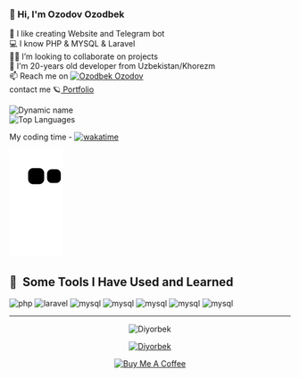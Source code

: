 ### 👋  Hi, I'm  Ozodov Ozodbek
   
💫 I like creating Website and Telegram bot\
💻 I know PHP & MYSQL & Laravel  \
👨‍💻 I’m looking to collaborate on projects \
💬 I'm 20-years old developer from Uzbekistan/Khorezm \
📫 Reach me on [![ Ozodbek Ozodov ](https://img.shields.io/badge/OzodovOzodbek-30302f?style=flat&logo=telegram)](https://t.me/Ozodbek_Ozodov2) <br> 
contact me
🪐<a href="http://ozodov.uz" target="/blank"> Portfolio </a>


![Dynamic name](https://github-readme-stats.vercel.app/api?username=Ozodbek0002&show_icons=true&theme=radical) <br>
![Top Languages](https://github-readme-stats.vercel.app/api/top-langs/?username=Ozodbek0002&layout=compact&theme=radical) <br>

My coding time -
[![wakatime](https://wakatime.com/badge/user/c96df822-ee4c-482a-a5e8-da028f80d870.svg)](https://wakatime.com/@c96df822-ee4c-482a-a5e8-da028f80d870)


![snake svg](https://github.com/Ozodbek0002/Ozodbek0002/blob/output/github-contribution-grid-snake.svg)


<h2> 🚀 &nbsp;Some Tools I Have Used and Learned</h2>
<p align="left">


  <img title="PHP"  src="https://cdn.jsdelivr.net/gh/devicons/devicon/icons/php/php-original.svg" alt="php" width="45" height="45"/>
  <img title="Laravel"  src="https://asset.brandfetch.io/ide68-31CH/idlxAUbIOo.jpeg" alt="laravel" width="45" height="45"/>
  <img title="MySQL"  src="https://e7.pngegg.com/pngimages/617/252/png-clipart-mysql-workbench-computer-icons-logo-database-server-blue-text.png" alt="mysql"     width="45" height="45"/>
  <img title="HTML"  src="https://play-lh.googleusercontent.com/85WnuKkqDY4gf6tndeL4_Ng5vgRk7PTfmpI4vHMIosyq6XQ7ZGDXNtYG2s0b09kJMw" alt="mysql" width="45" height="45"/>
  <img title="CSS"  src="https://play-lh.googleusercontent.com/RTAZb9E639F4JBcuBRTPEk9_92I-kaKgBMw4LFxTGhdCQeqWukXh74rTngbQpBVGxqo" alt="mysql" width="45" height="45"/>
  <img title="Bootstrap"  src="https://avatars.githubusercontent.com/u/2918581?s=280&v=4" alt="mysql" width="45" height="45"/>
  <img title="JavaScript"  src="https://upload.wikimedia.org/wikipedia/commons/thumb/9/99/Unofficial_JavaScript_logo_2.svg/800px-Unofficial_JavaScript_logo_2.svg.png" alt="mysql" width="45" height="45"/>
   
   <hr>
<p align="center"> <img src="https://github-readme-stats.vercel.app/api?username=DiyorbekBoltayev&show_icons=true&theme=gotham" alt="Diyorbek" />

<p align="center"> <a href="https://github.com/ryo-ma/github-profile-trophy"><img src="https://github-profile-trophy.vercel.app/?username=DiyorbekBoltayev&theme=onestar&row=1&margin-w=15&margin-h=15&no-bg=true" alt="Diyorbek" /></a> </p>

<p align="center" >
   <a href="https://www.buymeacoffee.com/boltayevdiyorbe" target="_blank"><img src="https://cdn.buymeacoffee.com/buttons/v2/default-blue.png" alt="Buy Me A Coffee" width="150px" ></a>
</p>


